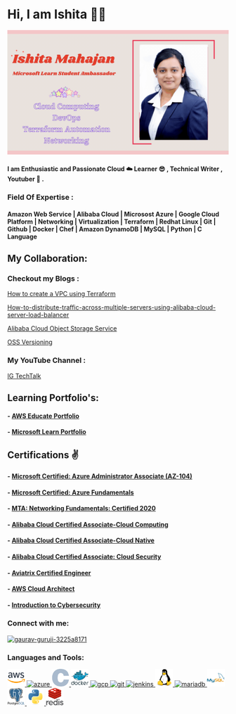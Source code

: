
# Hi, I am Ishita 👩‍💼

<img src="https://raw.githubusercontent.com/ishita-mahajan/ishita-mahajan/main/profile.gif" >

#### I am Enthusiastic  and Passionate Cloud ☁️ Learner 😎 , Technical Writer , Youtuber :star_struck:	.

### Field Of Expertise : 
#### Amazon Web Service | Alibaba Cloud | Microsost Azure | Google Cloud Platform | Networking | Virtualization | Terraform | Redhat Linux | Git | Github | Docker | Chef | Amazon DynamoDB | MySQL | Python | C Language  





## My Collaboration:

### Checkout my Blogs :
<a href="https://roopu.cloud/how-to-create-vpc-using-terraform/">How to create a VPC using Terraform </a> 

 <a href="https://roopu.cloud/how-to-distribute-traffic-across-multiple-servers-using-alibaba-cloud-server-load-balancer/ ">How-to-distribute-traffic-across-multiple-servers-using-alibaba-cloud-server-load-balancer </a> 
 
 <a href="https://roopu.cloud/alibaba-cloud-object-storage-service-oss/ "> Alibaba Cloud Object Storage Service </a> 
 
 <a href="https://roopu.cloud/alibaba-cloud-oss-versioning-feature/ "> OSS Versioning </a>
 
 ### My YouTube Channel : 
 
<a href="https://www.youtube.com/channel/UC6mPkrxisUxat3uIqlVBGQg ">IG TechTalk</a> 

##  Learning Portfolio's:
#### - <a href="https://drive.google.com/file/d/1x1dfBTz-heHT_7EEuKM13xqczrayR89q/view?usp=sharing">AWS Educate Portfolio </a>
#### - <a href="https://docs.microsoft.com/en-us/users/39022709/">Microsoft Learn Portfolio </a>

## Certifications :v:

#### - <a href="https://drive.google.com/file/d/1HmqAOxyn7gxbdEkmn0fz4axFZOwzUqRA/view">Microsoft Certified: Azure Administrator Associate (AZ-104) </a>
#### - <a href="https://www.youracclaim.com/badges/e7f64d15-adea-409e-aaae-4d9ea42c3d35?source=linked_in_profile">Microsoft Certified: Azure Fundamentals </a>
#### - <a href="https://www.youracclaim.com/badges/89e33b9c-e3f5-4028-b8b7-c83aef29ef7c/linked_in_profile">MTA: Networking Fundamentals: Certified 2020</a>
#### - <a href="https://drive.google.com/file/d/1d9RKo8gAncljCt7fOdAhJoLX85I--P5U/view?usp=sharing">Alibaba Cloud Certified Associate-Cloud Computing </a>
#### - <a href="https://drive.google.com/file/d/1rEFqif49SQcZKDEYMG17PErMz_SLQZNf/view?usp=sharing">Alibaba Cloud Certified Associate-Cloud Native </a>
#### - <a href="https://drive.google.com/file/d/1v-wlzwtbcS8GdzIdWdA5h34rHe8oXvLB/view?usp=sharing">Alibaba Cloud Certified Associate: Cloud Security</a>
#### - <a href="https://drive.google.com/file/d/1oq4ip2CBnVLBdyJKTLyGVJJJuXDPtiKS/view?usp=sharing">Aviatrix Certified Engineer </a>
#### - <a href="https://success.simplilearn.com/316594e4-9d0a-49aa-ad07-32112a8ade4e">AWS Cloud Architect </a>
#### - <a href="https://www.youracclaim.com/badges/167a435c-cab8-4833-bad3-369a5e36cbbd?source=linked_in_profile"> Introduction to Cybersecurity</a>


<h3 align="left">Connect with me:</h3>
<p align="left">
<a href="https://linkedin.com/in/ishita-mahajan-9575001a4" target="blank"><img align="center" src="https://cdn.jsdelivr.net/npm/simple-icons@3.0.1/icons/linkedin.svg" alt="gaurav-guruji-3225a8171" height="30" width="40" /></a>
</p>

<h3 align="left">Languages and Tools:</h3>
<p align="left"> <a href="https://aws.amazon.com" target="_blank"> <img src="https://raw.githubusercontent.com/devicons/devicon/master/icons/amazonwebservices/amazonwebservices-original-wordmark.svg" alt="aws" width="40" height="40"/> </a> <a href="https://azure.microsoft.com/en-in/" target="_blank"> <img src="https://www.vectorlogo.zone/logos/microsoft_azure/microsoft_azure-icon.svg" alt="azure" width="40" height="40"/> </a> <a href="https://www.cprogramming.com/" target="_blank"> <img src="https://raw.githubusercontent.com/devicons/devicon/master/icons/c/c-original.svg" alt="c" width="40" height="40"/> </a> <a href="https://www.docker.com/" target="_blank"> <img src="https://raw.githubusercontent.com/devicons/devicon/master/icons/docker/docker-original-wordmark.svg" alt="docker" width="40" height="40"/> </a> <a href="https://cloud.google.com" target="_blank"> <img src="https://www.vectorlogo.zone/logos/google_cloud/google_cloud-icon.svg" alt="gcp" width="40" height="40"/> </a> <a href="https://git-scm.com/" target="_blank"> <img src="https://www.vectorlogo.zone/logos/git-scm/git-scm-icon.svg" alt="git" width="40" height="40"/> </a> <a href="https://www.jenkins.io" target="_blank"> <img src="https://www.vectorlogo.zone/logos/jenkins/jenkins-icon.svg" alt="jenkins" width="40" height="40"/> </a> <a href="https://www.linux.org/" target="_blank"> <img src="https://raw.githubusercontent.com/devicons/devicon/master/icons/linux/linux-original.svg" alt="linux" width="40" height="40"/> </a> <a href="https://mariadb.org/" target="_blank"> <img src="https://www.vectorlogo.zone/logos/mariadb/mariadb-icon.svg" alt="mariadb" width="40" height="40"/> </a> <a href="https://www.mysql.com/" target="_blank"> <img src="https://raw.githubusercontent.com/devicons/devicon/master/icons/mysql/mysql-original-wordmark.svg" alt="mysql" width="40" height="40"/> </a> <a href="https://www.postgresql.org" target="_blank"> <img src="https://raw.githubusercontent.com/devicons/devicon/master/icons/postgresql/postgresql-original-wordmark.svg" alt="postgresql" width="40" height="40"/> </a> <a href="https://www.python.org" target="_blank"> <img src="https://raw.githubusercontent.com/devicons/devicon/master/icons/python/python-original.svg" alt="python" width="40" height="40"/> </a> <a href="https://redis.io" target="_blank"> <img src="https://raw.githubusercontent.com/devicons/devicon/master/icons/redis/redis-original-wordmark.svg" alt="redis" width="40" height="40"/> </a> </p>











